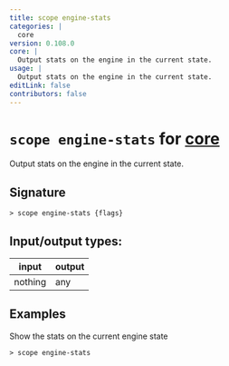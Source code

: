 ```yaml
---
title: scope engine-stats
categories: |
  core
version: 0.108.0
core: |
  Output stats on the engine in the current state.
usage: |
  Output stats on the engine in the current state.
editLink: false
contributors: false
---
```

<!-- This file is automatically generated. Please edit the command in https://github.com/nushell/nushell instead. -->

# `scope engine-stats` for [core](/commands/categories/core.md)

<div class='command-title'>Output stats on the engine in the current state.</div>

## Signature

```> scope engine-stats {flags} ```


## Input/output types:

| input   | output |
| ------- | ------ |
| nothing | any    |
## Examples

Show the stats on the current engine state
```nu
> scope engine-stats

```
